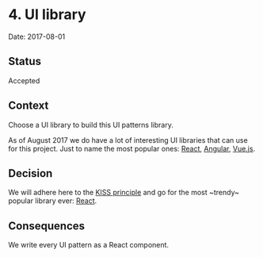 # 4. UI library

Date: 2017-08-01

## Status

Accepted

## Context

Choose a UI library to build this UI patterns library.

As of August 2017 we do have a lot of interesting UI libraries that can use for this project. Just to name the most popular ones: [React](https://facebook.github.io/react/), [Angular](https://angular.io/), [Vue.js](https://vuejs.org/).

## Decision

We will adhere here to the [KISS principle](https://en.wikipedia.org/wiki/KISS_principle) and go for the most ~trendy~ popular library ever: [React](https://facebook.github.io/react/).

## Consequences

We write every UI pattern as a React component.
